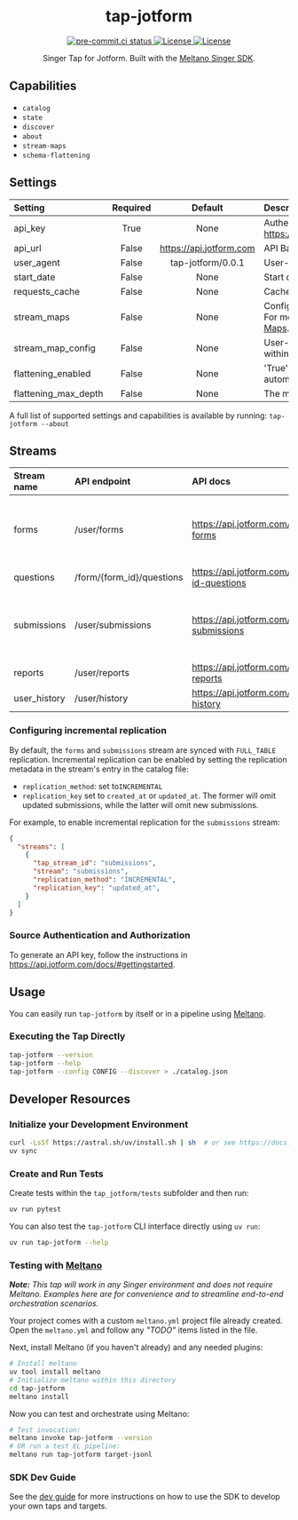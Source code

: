 <div align="center">

# tap-jotform

<div>
  <a href="https://results.pre-commit.ci/latest/github/reservoir-data/tap-jotform/main">
    <img alt="pre-commit.ci status" src="https://results.pre-commit.ci/badge/github/reservoir-data/tap-jotform/main.svg"/>
  </a>
  <a href="https://github.com/reservoir-data/tap-jotform/blob/main/LICENSE">
    <img alt="License" src="https://img.shields.io/github/license/reservoir-data/tap-jotform"/>
  </a>
  <a href="https://pypi.org/p/tap-jotform">
    <img alt="License" src="https://img.shields.io/pypi/pyversions/tap-jotform"/>
  </a>
</div>

Singer Tap for Jotform. Built with the [Meltano Singer SDK](https://sdk.meltano.com).

</div>

## Capabilities

* `catalog`
* `state`
* `discover`
* `about`
* `stream-maps`
* `schema-flattening`

## Settings

| Setting             | Required | Default | Description |
|:--------------------|:--------:|:-------:|:------------|
| api_key             | True     | None    | Authentication key. See https://api.jotform.com/docs/#authentication |
| api_url             | False    | https://api.jotform.com | API Base URL |
| user_agent          | False    | tap-jotform/0.0.1 | User-Agent header |
| start_date          | False    | None    | Start date for data collection |
| requests_cache | False    | None    | Cache configuration for HTTP requests |
| stream_maps         | False    | None    | Config object for stream maps capability. For more information check out [Stream Maps](https://sdk.meltano.com/en/latest/stream_maps.html). |
| stream_map_config   | False    | None    | User-defined config values to be used within map expressions. |
| flattening_enabled  | False    | None    | 'True' to enable schema flattening and automatically expand nested properties. |
| flattening_max_depth| False    | None    | The max depth to flatten schemas. |

A full list of supported settings and capabilities is available by running: `tap-jotform --about`

## Streams

| Stream name | API endpoint      | API docs                                       | Notes |
| :---------- | :---------------- | :--------------------------------------------- | :---- |
| forms       | /user/forms       | https://api.jotform.com/docs/#user-forms       | Replication for this stream is opt-in. See instructions [below](#configuring-incremental-replication). |
| questions   | /form/{form_id}/questions | https://api.jotform.com/docs/#form-id-questions | |
| submissions | /user/submissions | https://api.jotform.com/docs/#user-submissions | Replication for this stream is opt-in. See instructions [below](#configuring-incremental-replication).  |
| reports     | /user/reports     | https://api.jotform.com/docs/#user-reports | |
| user_history | /user/history    | https://api.jotform.com/docs/#user-history | |


### Configuring incremental replication

By default, the `forms` and `submissions` stream are synced with `FULL_TABLE` replication. Incremental replication can be enabled by setting the replication metadata in the stream's entry in the catalog file:

* `replication_method`: set to`INCREMENTAL`
* `replication_key` set to `created_at` or `updated_at`. The former will omit updated submissions, while the latter will omit new submissions.

For example, to enable incremental replication for the `submissions` stream:

```json
{
  "streams": [
    {
      "tap_stream_id": "submissions",
      "stream": "submissions",
      "replication_method": "INCREMENTAL",
      "replication_key": "updated_at",
    }
  ]
}
```

### Source Authentication and Authorization

To generate an API key, follow the instructions in https://api.jotform.com/docs/#gettingstarted.

## Usage

You can easily run `tap-jotform` by itself or in a pipeline using [Meltano](https://meltano.com/).

### Executing the Tap Directly

```bash
tap-jotform --version
tap-jotform --help
tap-jotform --config CONFIG --discover > ./catalog.json
```

## Developer Resources

### Initialize your Development Environment

```bash
curl -LsSf https://astral.sh/uv/install.sh | sh  # or see https://docs.astral.sh/uv/getting-started/installation/
uv sync
```

### Create and Run Tests

Create tests within the `tap_jotform/tests` subfolder and
  then run:

```bash
uv run pytest
```

You can also test the `tap-jotform` CLI interface directly using `uv run`:

```bash
uv run tap-jotform --help
```

### Testing with [Meltano](https://www.meltano.com)

_**Note:** This tap will work in any Singer environment and does not require Meltano.
Examples here are for convenience and to streamline end-to-end orchestration scenarios._

Your project comes with a custom `meltano.yml` project file already created. Open the `meltano.yml` and follow any _"TODO"_ items listed in
the file.

Next, install Meltano (if you haven't already) and any needed plugins:

```bash
# Install meltano
uv tool install meltano
# Initialize meltano within this directory
cd tap-jotform
meltano install
```

Now you can test and orchestrate using Meltano:

```bash
# Test invocation:
meltano invoke tap-jotform --version
# OR run a test EL pipeline:
meltano run tap-jotform target-jsonl
```

### SDK Dev Guide

See the [dev guide](https://sdk.meltano.com/en/latest/dev_guide.html) for more instructions on how to use the SDK to
develop your own taps and targets.
